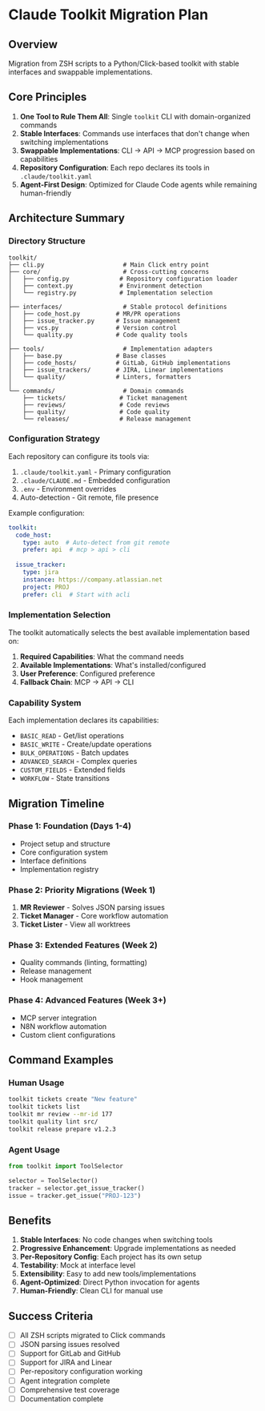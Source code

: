 # Claude Toolkit Migration Plan

## Overview
Migration from ZSH scripts to a Python/Click-based toolkit with stable interfaces and swappable implementations.

## Core Principles
1. **One Tool to Rule Them All**: Single `toolkit` CLI with domain-organized commands
2. **Stable Interfaces**: Commands use interfaces that don't change when switching implementations
3. **Swappable Implementations**: CLI → API → MCP progression based on capabilities
4. **Repository Configuration**: Each repo declares its tools in `.claude/toolkit.yaml`
5. **Agent-First Design**: Optimized for Claude Code agents while remaining human-friendly

## Architecture Summary

### Directory Structure
```
toolkit/
├── cli.py                      # Main Click entry point
├── core/                       # Cross-cutting concerns
│   ├── config.py              # Repository configuration loader
│   ├── context.py             # Environment detection
│   └── registry.py            # Implementation selection
│
├── interfaces/                 # Stable protocol definitions
│   ├── code_host.py          # MR/PR operations
│   ├── issue_tracker.py      # Issue management
│   ├── vcs.py                # Version control
│   └── quality.py            # Code quality tools
│
├── tools/                      # Implementation adapters
│   ├── base.py               # Base classes
│   ├── code_hosts/           # GitLab, GitHub implementations
│   ├── issue_trackers/       # JIRA, Linear implementations
│   └── quality/              # Linters, formatters
│
└── commands/                   # Domain commands
    ├── tickets/               # Ticket management
    ├── reviews/               # Code reviews
    ├── quality/               # Code quality
    └── releases/              # Release management
```

### Configuration Strategy

Each repository can configure its tools via:

1. `.claude/toolkit.yaml` - Primary configuration
2. `.claude/CLAUDE.md` - Embedded configuration
3. `.env` - Environment overrides
4. Auto-detection - Git remote, file presence

Example configuration:
```yaml
toolkit:
  code_host:
    type: auto  # Auto-detect from git remote
    prefer: api  # mcp > api > cli
    
  issue_tracker:
    type: jira
    instance: https://company.atlassian.net
    project: PROJ
    prefer: cli  # Start with acli
```

### Implementation Selection

The toolkit automatically selects the best available implementation based on:

1. **Required Capabilities**: What the command needs
2. **Available Implementations**: What's installed/configured
3. **User Preference**: Configured preference
4. **Fallback Chain**: MCP → API → CLI

### Capability System

Each implementation declares its capabilities:
- `BASIC_READ` - Get/list operations
- `BASIC_WRITE` - Create/update operations
- `BULK_OPERATIONS` - Batch updates
- `ADVANCED_SEARCH` - Complex queries
- `CUSTOM_FIELDS` - Extended fields
- `WORKFLOW` - State transitions

## Migration Timeline

### Phase 1: Foundation (Days 1-4)
- Project setup and structure
- Core configuration system
- Interface definitions
- Implementation registry

### Phase 2: Priority Migrations (Week 1)
1. **MR Reviewer** - Solves JSON parsing issues
2. **Ticket Manager** - Core workflow automation
3. **Ticket Lister** - View all worktrees

### Phase 3: Extended Features (Week 2)
- Quality commands (linting, formatting)
- Release management
- Hook management

### Phase 4: Advanced Features (Week 3+)
- MCP server integration
- N8N workflow automation
- Custom client configurations

## Command Examples

### Human Usage
```bash
toolkit tickets create "New feature"
toolkit tickets list
toolkit mr review --mr-id 177
toolkit quality lint src/
toolkit release prepare v1.2.3
```

### Agent Usage
```python
from toolkit import ToolSelector

selector = ToolSelector()
tracker = selector.get_issue_tracker()
issue = tracker.get_issue("PROJ-123")
```

## Benefits

1. **Stable Interfaces**: No code changes when switching tools
2. **Progressive Enhancement**: Upgrade implementations as needed
3. **Per-Repository Config**: Each project has its own setup
4. **Testability**: Mock at interface level
5. **Extensibility**: Easy to add new tools/implementations
6. **Agent-Optimized**: Direct Python invocation for agents
7. **Human-Friendly**: Clean CLI for manual use

## Success Criteria

- [ ] All ZSH scripts migrated to Click commands
- [ ] JSON parsing issues resolved
- [ ] Support for GitLab and GitHub
- [ ] Support for JIRA and Linear
- [ ] Per-repository configuration working
- [ ] Agent integration complete
- [ ] Comprehensive test coverage
- [ ] Documentation complete